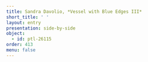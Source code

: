 ```yaml
---
title: Sandra Davolio, *Vessel with Blue Edges III*
short_title: ' '
layout: entry
presentation: side-by-side
object:
  - id: ptl-26115
order: 413
menu: false
---
```

